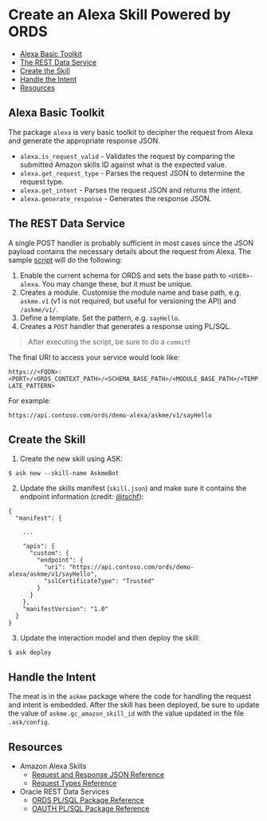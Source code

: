 # Create an Alexa Skill Powered by ORDS

<!-- TOC depthFrom:2 -->

- [Alexa Basic Toolkit](#alexa-basic-toolkit)
- [The REST Data Service](#the-rest-data-service)
- [Create the Skill](#create-the-skill)
- [Handle the Intent](#handle-the-intent)
- [Resources](#resources)

<!-- /TOC -->

## Alexa Basic Toolkit
The package `alexa` is very basic toolkit to decipher the request from Alexa and generate the appropriate response JSON.
* `alexa.is_request_valid` - Validates the request by comparing the submitted Amazon skills ID against what is the expected value.
* `alexa.get_request_type` - Parses the request JSON to determine the request type.
* `alexa.get_intent` - Parses the request JSON and returns the intent.
* `alexa.generate_response` - Generates the response JSON.

## The REST Data Service
A single POST handler is probably sufficient in most cases since the JSON payload contains the necessary details about the request from Alexa. The sample [script](scripts/create_askme_rest_service.sql) will do the following:

1. Enable the current schema for ORDS and sets the base path to `<USER>-alexa`. You may change these, but it must be unique.
2. Creates a module. Customise the module name and base path, e.g. `askme.v1` (v1 is not required, but useful for versioning the API) and `/askme/v1/`.
3. Define a template. Set the pattern, e.g. `sayHello`.
4. Creates a `POST` handler that generates a response using PL/SQL.

> After executing the script, be sure to do a `commit`!

The final URI to access your service would look like:

`https://<FQDN>:<PORT>/<ORDS_CONTEXT_PATH>/<SCHEMA_BASE_PATH>/<MODULE_BASE_PATH>/<TEMPLATE_PATTERN>`

For example:

`https://api.contoso.com/ords/demo-alexa/askme/v1/sayHello`


## Create the Skill

1. Create the new skill using ASK:
```
$ ask new --skill-name AskmeBot
```

2. Update the skills manifest (`skill.json`) and make sure it contains the endpoint information (credit: [@tschf](https://github.com/tschf)):
```
{
  "manifest": {

    ...

    "apis": {
      "custom": {
        "endpoint": {
          "uri": "https://api.contoso.com/ords/demo-alexa/askme/v1/sayHello",
          "sslCertificateType": "Trusted"
        }
      }
    },
    "manifestVersion": "1.0"
  }
}
```

3. Update the interaction model and then deploy the skill:
```
$ ask deploy
```

## Handle the Intent

The meat is in the `askme` package where the code for handling the request and intent is embedded. After the skill has been deployed, be sure to update the value of `askme.gc_amazon_skill_id` with the value updated in the file `.ask/config`.

## Resources
* Amazon Alexa Skills
    * [Request and Response JSON Reference](https://developer.amazon.com/docs/custom-skills/request-and-response-json-reference.html)
    * [Request Types Reference](https://developer.amazon.com/docs/custom-skills/request-types-reference.html)
* Oracle REST Data Services
    * [ORDS PL/SQL Package Reference](https://docs.oracle.com/cd/E56351_01/doc.30/e87809/ORDS-reference.htm#AELIG90180)
    * [OAUTH PL/SQL Package Reference](https://docs.oracle.com/cd/E56351_01/doc.30/e87809/OAUTH-reference.htm#AELIG90186)
